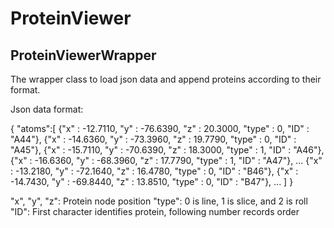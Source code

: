 # ProteinViewer

## ProteinViewerWrapper

The wrapper class to load json data and append proteins according to their format.

Json data format:

{
	"atoms":[
		{"x" : -12.7110, "y" : -76.6390, "z" : 20.3000, "type" : 0, "ID" : "A44"},
		{"x" : -14.6360, "y" : -73.3960, "z" : 19.7790, "type" : 0, "ID" : "A45"},
		{"x" : -15.7110, "y" : -70.6390, "z" : 18.3000, "type" : 1, "ID" : "A46"},
		{"x" : -16.6360, "y" : -68.3960, "z" : 17.7790, "type" : 1, "ID" : "A47"},
		...
		{"x" : -13.2180, "y" : -72.1640, "z" : 16.4780, "type" : 0, "ID" : "B46"},
		{"x" : -14.7430, "y" : -69.8440, "z" : 13.8510, "type" : 0, "ID" : "B47"},
		...
	]
}

"x", "y", "z": Protein node position
"type": 0 is line, 1 is slice, and 2 is roll
"ID": First character identifies protein, following number records order
